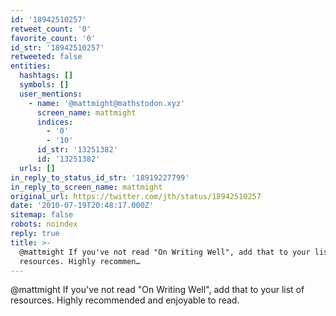 ```yaml
---
id: '18942510257'
retweet_count: '0'
favorite_count: '0'
id_str: '18942510257'
retweeted: false
entities:
  hashtags: []
  symbols: []
  user_mentions:
    - name: '@mattmight@mathstodon.xyz'
      screen_name: mattmight
      indices:
        - '0'
        - '10'
      id_str: '13251382'
      id: '13251382'
  urls: []
in_reply_to_status_id_str: '18919227799'
in_reply_to_screen_name: mattmight
original_url: https://twitter.com/jth/status/18942510257
date: '2010-07-19T20:48:17.000Z'
sitemap: false
robots: noindex
reply: true
title: >-
  @mattmight If you've not read "On Writing Well", add that to your list of
  resources. Highly recommen…
---
```


@mattmight If you've not read "On Writing Well", add that to your list of resources. Highly recommended and enjoyable to read.